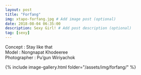 ```yaml
---
layout: post
title: "Forfang"
img: xtapo-forfang.jpg # Add image post (optional)
date: 2018-08-04 06:35:00
description: Sexy Girl! # Add post description (optional)
tag: [sexy]
---
```

Concept : Stay like that  
Model : Nongnapat Khodeeree  
Photographer : Pu’gun Wiriyachok              

{% include image-gallery.html folder="/assets/img/forfang/" %}
